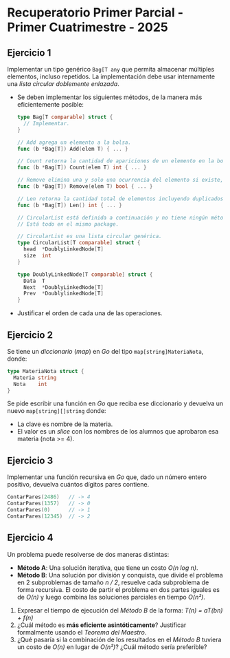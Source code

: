 # Recuperatorio Primer Parcial - Primer Cuatrimestre - 2025

## Ejercicio 1

Implementar un tipo genérico `Bag[T any` que permita almacenar múltiples elementos, incluso repetidos. La implementación debe usar internamente una _lista circular doblemente enlazada_.

- Se deben implementar los siguientes métodos, de la manera más eficientemente posible:

  ```go
  type Bag[T comparable] struct {
    // Implementar.
  }

  // Add agrega un elemento a la bolsa.
  func (b *Bag[T]) Add(elem T) { ... }

  // Count retorna la cantidad de apariciones de un elemento en la bolsa.
  func (b *Bag[T]) Count(elem T) int { ... }

  // Remove elimina una y solo una ocurrencia del elemento si existe, y retorna true o false.
  func (b *Bag[T]) Remove(elem T) bool { ... }

  // Len retorna la cantidad total de elementos incluyendo duplicados.
  func (b *Bag[T]) Len() int { ... }
  ```

  ```go
  // CircularList está definida a continuación y no tiene ningún método implementado.
  // Está todo en el mismo package.

  // CircularList es una lista circular genérica.
  type CircularList[T comparable] struct {
    head  *DoublyLinkedNode[T]
    size  int
  }

  type DoublyLinkedNode[T comparable] struct {
    Data  T
    Next  *DoublyLinkedNode[T]
    Prev  *DoublylinkedNode[T]
  }
  ```

- Justificar el orden de cada una de las operaciones.

## Ejercicio 2

Se tiene un _diccionario_ (_map_) en _Go_ del tipo `map[string]MateriaNota`, donde:

```go
type MateriaNota struct {
  Materia string
  Nota    int
}
```

Se pide escribir una función en _Go_ que reciba ese diccionario y devuelva un nuevo `map[string][]string` donde:

- La clave es nombre de la materia.
- El valor es un _slice_ con los nombres de los alumnos que aprobaron esa materia (nota >= 4).

## Ejercicio 3

Implementar una función recursiva en _Go_ que, dado un número entero positivo, devuelva cuántos dígitos pares contiene.

```go
ContarPares(2486)   // -> 4
ContarPares(1357)   // -> 0
ContarPares(0)      // -> 1
ContarPares(12345)  // -> 2
```

## Ejercicio 4

Un problema puede resolverse de dos maneras distintas:

- **Método A**: Una solución iterativa, que tiene un costo _O(n log n)_.
- **Método B**: Una solución por división y conquista, que divide el problema en 2 subproblemas de tamaño _n / 2_, resuelve cada subproblema de forma recursiva. El costo de partir el problema en dos partes iguales es de _O(n)_ y luego combina las soluciones parciales en tiempo _O(n²)_.

1. Expresar el tiempo de ejecución del _Método B_ de la forma: _T(n) = aT(bn) + f(n)_
2. ¿Cuál método es **más eficiente asintóticamente**? Justificar formalmente usando el _Teorema del Maestro_.
3. ¿Qué pasaría si la combinación de los resultados en el _Método B_ tuviera un costo de _O(n)_ en lugar de _O(n²)_? ¿Cuál método sería preferible?
